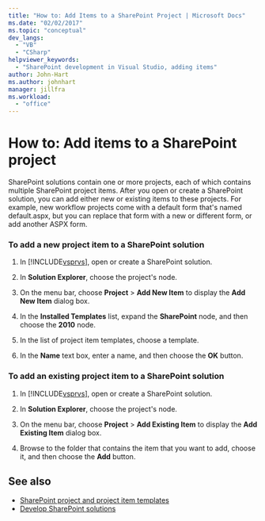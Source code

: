 ```yaml
---
title: "How to: Add Items to a SharePoint Project | Microsoft Docs"
ms.date: "02/02/2017"
ms.topic: "conceptual"
dev_langs:
  - "VB"
  - "CSharp"
helpviewer_keywords:
  - "SharePoint development in Visual Studio, adding items"
author: John-Hart
ms.author: johnhart
manager: jillfra
ms.workload:
  - "office"
---
```

# How to: Add items to a SharePoint project
  SharePoint solutions contain one or more projects, each of which contains multiple SharePoint project items. After you open or create a SharePoint solution, you can add either new or existing items to these projects. For example, new workflow projects come with a default form that's named default.aspx, but you can replace that form with a new or different form, or add another ASPX form.

### To add a new project item to a SharePoint solution

1.  In [!INCLUDE[vsprvs](../sharepoint/includes/vsprvs-md.md)], open or create a SharePoint solution.

2.  In **Solution Explorer**, choose the project's node.

3.  On the menu bar, choose **Project** > **Add New Item** to display the **Add New Item** dialog box.

4.  In the **Installed Templates** list, expand the **SharePoint** node, and then choose the **2010** node.

5.  In the list of project item templates, choose a template.

6.  In the **Name** text box, enter a name, and then choose the **OK** button.

### To add an existing project item to a SharePoint solution

1.  In [!INCLUDE[vsprvs](../sharepoint/includes/vsprvs-md.md)], open or create a SharePoint solution.

2.  In **Solution Explorer**, choose the project's node.

3.  On the menu bar, choose **Project** > **Add Existing Item** to display the **Add Existing Item** dialog box.

4.  Browse to the folder that contains the item that you want to add, choose it, and then choose the **Add** button.

## See also
- [SharePoint project and project item templates](../sharepoint/sharepoint-project-and-project-item-templates.md)
- [Develop SharePoint solutions](../sharepoint/developing-sharepoint-solutions.md)

